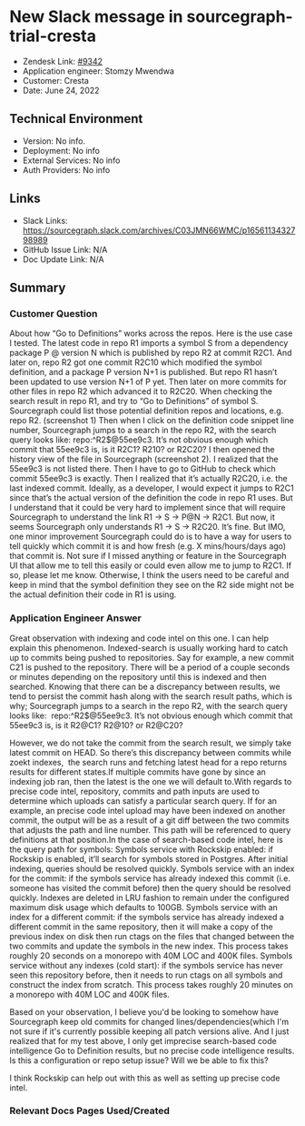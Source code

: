 # New Slack message in sourcegraph-trial-cresta <!-- Ticket Title  Hint: include keywords to make it searchable -->

- Zendesk Link: [#9342](https://sourcegraph.zendesk.com/agent/tickets/9342)
- Application engineer: Stomzy Mwendwa
- Customer: Cresta <!-- Redact if this contains personally identifying information -->
- Date: June 24, 2022

<!-- Data populated from integration, speak to Ben Gordon or Michael Bali if not working -->
<!-- During Internal team trial, fill missing data manually (we are waiting for all data to sync) -->

## Technical Environment
- Version: ​No info.
- Deployment: No info
- External Services: No info
- Auth Providers: No info


## Links
<!-- Data for application engineer manual entry -->
- Slack Links: https://sourcegraph.slack.com/archives/C03JMN66WMC/p1656113432798989 
- GitHub Issue Link: N/A
- Doc Update Link: N/A

## Summary
### Customer Question
About how “Go to Definitions” works across the repos.
Here is the use case I tested. The latest code in repo R1 imports a symbol S from a dependency package P @ version N which is published by repo R2 at commit R2C1. And later on, repo R2 got one commit R2C10 which modified the symbol definition, and a package P version N+1 is published. But repo R1 hasn’t been updated to use version N+1 of P yet. Then later on more commits for other files in repo R2 which advanced it to R2C20.
When checking the search result in repo R1, and try to “Go to Definitions” of symbol S. Sourcegraph could list those potential definition repos and locations, e.g. repo R2. (screenshot 1) Then when I click on the definition code snippet line number, Sourcegraph jumps to a search in the repo R2, with the search query looks like: repo:^R2$@55ee9c3. It’s not obvious enough which commit that 55ee9c3 is, is it R2C1? R210? or R2C20?
I then opened the history view of the file in Sourcegraph (screenshot 2). I realized that the 55ee9c3 is not listed there. Then I have to go to GitHub to check which commit 55ee9c3 is exactly. Then I realized that it’s actually R2C20, i.e. the last indexed commit.
Ideally, as a developer, I would expect it jumps to R2C1 since that’s the actual version of the definition the code in repo R1 uses. But I understand that it could be very hard to implement since that will require Sourcegraph to understand the link R1 -> S -> P@N -> R2C1. But now, it seems Sourcegraph only understands R1 -> S -> R2C20. It’s fine. But IMO, one minor improvement Sourcegraph could do is to have a way for users to tell quickly which commit it is and how fresh (e.g. X mins/hours/days ago) that commit is. Not sure if I missed anything or feature in the Sourcegraph UI that allow me to tell this easily or could even allow me to jump to R2C1. If so, please let me know.
Otherwise, I think the users need to be careful and keep in mind that the symbol definition they see on the R2 side might not be the actual definition their code in R1 is using.
### Application Engineer Answer
Great observation with indexing and code intel on this one. I can help explain this phenomenon. Indexed-search is usually working hard to catch up to commits being pushed to repositories. Say for example, a new commit C21 is pushed to the repository. There will be a period of a couple seconds or minutes depending on the repository until this is indexed and then searched. Knowing that there can be a discrepancy between results, we tend to persist the commit hash along with the search result paths, which is why;
Sourcegraph jumps to a search in the repo R2, with the search query looks like:  repo:^R2$@55ee9c3. It’s not obvious enough which commit that 55ee9c3 is, is it R2@C1? R2@10? or R2@C20?

However, we do not take the commit from the search result, we simply take latest commit on HEAD. So there’s this discrepancy between commits while zoekt indexes,  the search runs and fetching latest head for a repo returns results for different states.If multiple commits have gone by since an indexing job ran, then the latest is the one we will default to.With regards to precise code intel, repository, commits and path inputs are used to determine which uploads can satisfy a particular search query. If for an example, an precise code intel upload may have been indexed on another commit, the output will be as a result of a git diff between the two commits that adjusts the path and line number. This path will be referenced to query definitions at that position.In the case of search-based code intel, here is the query path for symbols:
Symbols service with Rockskip enabled: if Rockskip is enabled, it’ll search for symbols stored in Postgres. After initial indexing, queries should be resolved quickly.
Symbols service with an index for the commit: if the symbols service has already indexed this commit (i.e. someone has visited the commit before) then the query should be resolved quickly. Indexes are deleted in LRU fashion to remain under the configured maximum disk usage which defaults to 100GB.
Symbols service with an index for a different commit: if the symbols service has already indexed a different commit in the same repository, then it will make a copy of the previous index on disk then run ctags on the files that changed between the two commits and update the symbols in the new index. This process takes roughly 20 seconds on a monorepo with 40M LOC and 400K files.
Symbols service without any indexes (cold start): if the symbols service has never seen this repository before, then it needs to run ctags on all symbols and construct the index from scratch. This process takes roughly 20 minutes on a monorepo with 40M LOC and 400K files.

Based on your observation, I believe you'd be looking to somehow have Sourcegraph keep old commits for changed lines/dependencies(which I'm not sure if it's currently possible keeping all patch versions alive.
And I just realized that for my test above, I only get imprecise search-based code intelligence Go to Definition results, but no precise code intelligence results. Is this a configuration or repo setup issue? Will we be able to fix this?

I think Rockskip can help out with this as well as setting up precise code intel.
### Relevant Docs Pages Used/Created
